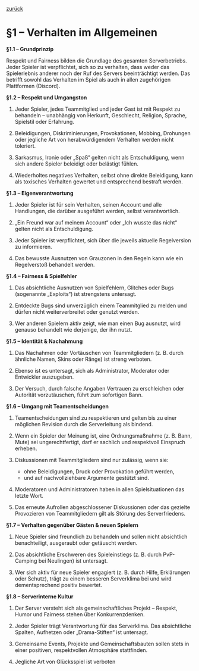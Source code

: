[zurück](../Regeln-Link.md)

# §1 – Verhalten im Allgemeinen

**§1.1 – Grundprinzip**

Respekt und Fairness bilden die Grundlage des gesamten Serverbetriebs. Jeder Spieler ist verpflichtet, sich so zu verhalten, dass weder das Spielerlebnis anderer noch der Ruf des Servers beeinträchtigt werden. Das betrifft sowohl das Verhalten im Spiel als auch in allen zugehörigen Plattformen (Discord).

**§1.2 – Respekt und Umgangston**

1.	Jeder Spieler, jedes Teammitglied und jeder Gast ist mit Respekt zu behandeln – unabhängig von Herkunft, Geschlecht, Religion, Sprache, Spielstil oder Erfahrung.

2. Beleidigungen, Diskriminierungen, Provokationen, Mobbing, Drohungen oder jegliche Art von herabwürdigendem Verhalten werden nicht toleriert.

3. Sarkasmus, Ironie oder „Spaß“ gelten nicht als Entschuldigung, wenn sich andere Spieler beleidigt oder belästigt fühlen.

4. Wiederholtes negatives Verhalten, selbst ohne direkte Beleidigung, kann als toxisches Verhalten gewertet und entsprechend bestraft werden.

**§1.3 – Eigenverantwortung**

1. Jeder Spieler ist für sein Verhalten, seinen Account und alle Handlungen, die darüber ausgeführt werden, selbst verantwortlich.

2. „Ein Freund war auf meinem Account“ oder „Ich wusste das nicht“ gelten nicht als Entschuldigung.

3. Jeder Spieler ist verpflichtet, sich über die jeweils aktuelle Regelversion zu informieren.

4. Das bewusste Ausnutzen von Grauzonen in den Regeln kann wie ein Regelverstoß behandelt werden.

**§1.4 – Fairness & Spielfehler**

1. Das absichtliche Ausnutzen von Spielfehlern, Glitches oder Bugs (sogenannte „Exploits“) ist strengstens untersagt.

2. Entdeckte Bugs sind unverzüglich einem Teammitglied zu melden und dürfen nicht weiterverbreitet oder genutzt werden.

3. Wer anderen Spielern aktiv zeigt, wie man einen Bug ausnutzt, wird genauso behandelt wie derjenige, der ihn nutzt.

**§1.5 – Identität & Nachahmung**

1. Das Nachahmen oder Vortäuschen von Teammitgliedern (z. B. durch ähnliche Namen, Skins oder Ränge) ist streng verboten.

2. Ebenso ist es untersagt, sich als Administrator, Moderator oder Entwickler auszugeben.

3. Der Versuch, durch falsche Angaben Vertrauen zu erschleichen oder Autorität vorzutäuschen, führt zum sofortigen Bann.

**§1.6 – Umgang mit Teamentscheidungen**

1. Teamentscheidungen sind zu respektieren und gelten bis zu einer möglichen Revision durch die Serverleitung als bindend.


2. Wenn ein Spieler der Meinung ist, eine Ordnungsmaßnahme (z. B. Bann, Mute) sei ungerechtfertigt, darf er sachlich und respektvoll Einspruch erheben.


3. Diskussionen mit Teammitgliedern sind nur zulässig, wenn sie:
	- ohne Beleidigungen, Druck oder Provokation geführt werden,
	- und auf nachvollziehbare Argumente gestützt sind.

4. Moderatoren und Administratoren haben in allen Spielsituationen das letzte Wort.

5. Das erneute Aufrollen abgeschlossener Diskussionen oder das gezielte Provozieren von Teammitgliedern gilt als Störung des Serverfriedens.

**§1.7 – Verhalten gegenüber Gästen & neuen Spielern**

1. Neue Spieler sind freundlich zu behandeln und sollen nicht absichtlich benachteiligt, ausgeraubt oder getäuscht werden.

2. Das absichtliche Erschweren des Spieleinstiegs (z. B. durch PvP-Camping bei Neulingen) ist untersagt.

3. Wer sich aktiv für neue Spieler engagiert (z. B. durch Hilfe, Erklärungen oder Schutz), trägt zu einem besseren Serverklima bei und wird dementsprechend positiv bewertet.

**§1.8 – Serverinterne Kultur**

1. Der Server versteht sich als gemeinschaftliches Projekt – Respekt, Humor und Fairness stehen über Konkurrenzdenken.

2. Jeder Spieler trägt Verantwortung für das Serverklima. Das absichtliche Spalten, Aufhetzen oder „Drama-Stiften“ ist untersagt.

3. Gemeinsame Events, Projekte und Gemeinschaftsbauten sollen stets in einer positiven, respektvollen Atmosphäre stattfinden.

4. Jegliche Art von Glücksspiel ist verboten
